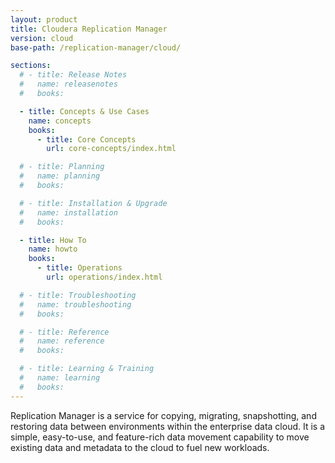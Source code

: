 ```yaml
---
layout: product
title: Cloudera Replication Manager
version: cloud
base-path: /replication-manager/cloud/

sections:
  # - title: Release Notes
  #   name: releasenotes
  #   books:

  - title: Concepts & Use Cases
    name: concepts
    books:
      - title: Core Concepts
        url: core-concepts/index.html

  # - title: Planning
  #   name: planning
  #   books:

  # - title: Installation & Upgrade
  #   name: installation
  #   books:

  - title: How To
    name: howto
    books:
      - title: Operations
        url: operations/index.html

  # - title: Troubleshooting
  #   name: troubleshooting
  #   books:

  # - title: Reference
  #   name: reference
  #   books:

  # - title: Learning & Training
  #   name: learning
  #   books:
---
```

Replication Manager is a service for copying, migrating, snapshotting,
and restoring data between environments within the enterprise data
cloud. It is a simple, easy-to-use, and feature-rich data movement
capability to move existing data and metadata to the cloud to fuel new
workloads.
